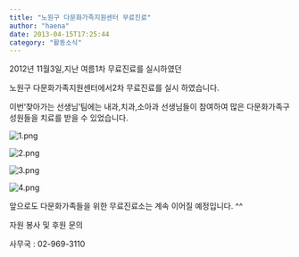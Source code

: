 ```yaml
---
title: "노원구 다문화가족지원센터 무료진료"
author: "haena"
date: 2013-04-15T17:25:44
category: "활동소식"
---
```


2012년 11월3일,지난 여름1차 무료진료를 실시하였던

노원구 다문화가족지원센터에서2차 무료진료를 실시 하였습니다.

이번‘찾아가는 선생님’팀에는 내과,치과,소아과 선생님들이 참여하여 많은 다문화가족구성원들을 치료를 받을 수 있었습니다.

![1.png](/files/attach/images/2318/253/007/cfd61deb7e4c084471ca2a0dd5b583c7.png)

![2.png](/files/attach/images/2318/253/007/0b43932139dff018dd10a1d9a87c7028.png)

![3.png](/files/attach/images/2318/253/007/06b4df1e070002dd51f8fb4a3a85caa7.png)

![4.png](/files/attach/images/2318/253/007/1a780ce9312957034f77d3ee0c6d323b.png)

앞으로도 다문화가족들을 위한 무료진료소는 계속 이어질 예정입니다. ^^

자원 봉사 및 후원 문의

사무국 : 02-969-3110
